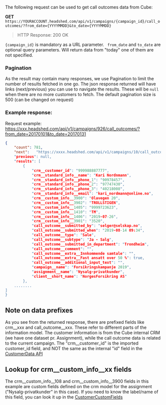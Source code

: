 The following request can be used to get call outcomes data from Cube:

**GET** ```https://YOURACCOUNT.headshed.com/api/v1/campaigns/{campaign_id}/call_outcomes/?from_date={YYYYMMDD}&to_date={YYYYMMDD}```

> HTTP Response: 200 OK

` {campaign_id} ` is mandatory as a URL parameter.
` from_date` and ` to_date ` are optional query parameters. Will return data from "today" one of them are not specified.

### Pagination
As the result may contain many responses, we use Pagination to limit the number of results fetched in one go.
The json response returned will have links (next/previous) you can use to navigate the results. These will be ```null```
when there are no more customers to fetch. The default pagination size is 500 (can be changed on request)


### Example response:
Request example: https://xxx.headshed.com/api/v1/campaigns/926/call_outcomes/?from_date=20170101&to_date=20170131

```json  
{
    "count": 781,
    "next":   "https://xxxx.headshed.com/api/v1/campaigns/10/call_outcomes/from_date=20190101&page=2&to_date=2019033,
    "previous": null,
    "results": [
        {
            "crm__customer_id": "999988887777",
            "crm__standard_info__name": "Kari Nordnmann",
            "crm__standard_info__phone_1": "90978457",
            "crm__standard_info__phone_2": "97747430",
            "crm__standard_info__phone_3": "40218008",
            "crm__standard_info__email": "kari_nordmann@online.no",
            "crm__custom_info__3900": "Olavegen 20",
            "crm__custom_info__3902": "TROLLSTIGEN",
            "crm__custom_info__1405": "9999723623",
            "crm__custom_info__1410": "TM",
            "crm__custom_info__1406": "2019-07-26",
            "crm__custom_info__3901": "3520",
            "call_outcome__submitted_by": "selger@selskap.no",
            "call_outcome__submitted_when": "2019-08-14 09:34",
            "call_outcome__type": "Sale",
            "call_outcome__subtype": "Ja - Salg",
            "call_outcome__submitted_in_department": "Trondheim",
            "call_outcome__comment": "",
            "call_outcome__extra__Innkommende samtale": "",
            "call_outcome__extra__Fast ansatt over 50 %": true,
            "call_outcome__additional_input_text": "",
            "campaign__name": "Forsikringskampanje 2019",
            "assignment__name": "Nysalg-privatkunder",
            "client__short_name": "NorgesForsikring AS"
        },
    ........
]
}
  ```

## Note on data prefixes
As you see from the returned response, there are prefixed fields like crm__xxx and call_outcome__xxx.
These refer to different parts of the information model. The customer information is from the Cube internal CRM (we have one dataset pr. Assignment), while the call outcome data is related to the current campaign. 
The "crm__customer_id" is the imported customer_id field, and NOT the same as the internal "id" field in the [CustomerData API](https://github.com/Headshed/cube-integration/blob/master/CustomerDataAPI.md "CustomerData API")

## Lookup for crm__custom_info__xx fields
The crm__custom_info__108 and crm__custom_info__3900 fields in this example are custom fields defined on the crm model for the assignment ("Nysalg-privatkunder" in this case).
If you need to know the label/name of this field, you can look it up in the [CustomerCustomFields](https://github.com/Headshed/cube-integration/blob/master/CustomerCustomFields.md "Customer Custom Fields")

